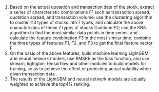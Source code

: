 1. Based on the actual quotation and transaction data of the stock, extract a series of characteristic combinations F1 such as transaction spread, quotation spread, and transaction volume; use the clustering algorithm to cluster 113 types of stocks into 7 types, and calculate the above characteristics of these 7 types of stocks Combine F2; use the KNN algorithm to find the most similar data points in time series, and calculate the feature combination F3 in the most similar time; combine the three types of features F1, F2, and F3 to get the final feature vector F.
2. On the basis of the above features, build machine learning LightGBM and neural network models, use RMSPE as the loss function, and use sklearn, lightgbm, tensorflow and other modules to build models for training, so as to achieve the effect of predicting actual volatility when given transaction data .
3. The results of the LightGBM and neural network models are equally weighted to achieve the top4% ranking.
